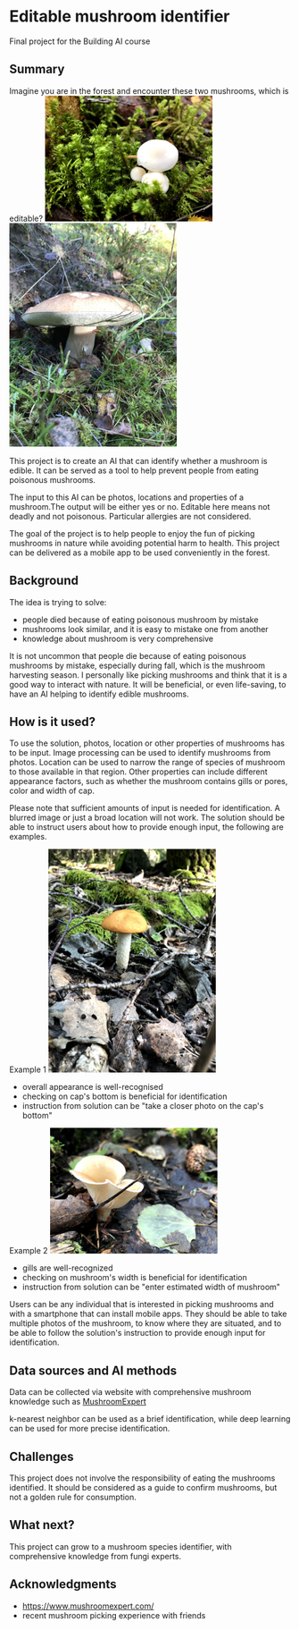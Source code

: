 # Editable mushroom identifier

Final project for the Building AI course

## Summary

Imagine you are in the forest and encounter these two mushrooms, which is editable?
<img src="https://github.com/annatao/Building-AI/blob/main/IMG_4704.jpg" width="300">
<img src="https://github.com/annatao/Building-AI/blob/main/IMG_4707.jpg" width="300">

This project is to create an AI that can identify whether a mushroom is edible. It can be served as a tool to help prevent people from eating poisonous mushrooms.  

The input to this AI can be photos, locations and properties of a mushroom.The output will be either yes or no. Editable here means not deadly and not poisonous. Particular allergies are not considered. 

The goal of the project is to help people to enjoy the fun of picking mushrooms in nature while avoiding potential harm to health. This project can be delivered as a mobile app to be used conveniently in the forest.  


## Background

The idea is trying to solve:
* people died because of eating poisonous mushroom by mistake
* mushrooms look similar, and it is easy to mistake one from another
* knowledge about mushroom is very comprehensive

It is not uncommon that people die because of eating poisonous mushrooms by mistake, especially during fall, which is the mushroom harvesting season.
I personally like picking mushrooms and think that it is a good way to interact with nature. It will be beneficial, or even life-saving, to have an AI helping to identify edible mushrooms.


## How is it used?

To use the solution, photos, location or other properties of mushrooms has to be input. Image processing can be used to identify mushrooms from photos. Location can be used to narrow the range of species of mushroom to those available in that region. Other properties can include different appearance factors, such as whether the mushroom contains gills or pores, color and width of cap. 

Please note that sufficient amounts of input is needed for identification. A blurred image or just a broad location will not work. The solution should be able to instruct users about how to provide enough input, the following are examples. 

Example 1
<img src="https://github.com/annatao/Building-AI/blob/main/IMG_4712.jpg" width="300">
* overall appearance is well-recognised
* checking on cap's bottom is beneficial for identification
* instruction from solution can be "take a closer photo on the cap's bottom"

Example 2
<img src="https://github.com/annatao/Building-AI/blob/main/IMG_4710.jpg" width="300">
* gills are well-recognized
* checking on mushroom's width is beneficial for identification
* instruction from solution can be "enter estimated width of mushroom"

Users can be any individual that is interested in picking mushrooms and with a smartphone that can install mobile apps. They should be able to take multiple photos of the mushroom, to know where they are situated, and to be able to follow the solution's instruction to provide enough input for identification.

## Data sources and AI methods

Data can be collected via website with comprehensive mushroom knowledge such as
[MushroomExpert](https://www.mushroomexpert.com/)

k-nearest neighbor can be used as a brief identification, while deep learning can be used for more precise identification.

## Challenges

This project does not involve the responsibility of eating the mushrooms identified. It should be considered as a guide to confirm mushrooms, but not a golden rule for consumption.

## What next?

This project can grow to a mushroom species identifier, with comprehensive knowledge from fungi experts.


## Acknowledgments

* https://www.mushroomexpert.com/
* recent mushroom picking experience with friends
